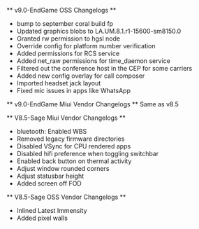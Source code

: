 ** v9.0-EndGame OSS Changelogs **
- bump to september coral build fp
- Updated graphics blobs to LA.UM.8.1.r1-15600-sm8150.0
- Granted rw permission to hgsl node
- Override config for platform number verification
- Added permissions for RCS service
- Added net_raw permissions for time_daemon service
- Filtered out the conference host in the CEP for some carriers
- Added new config overlay for call composer
- Imported headset jack layout
- Fixed mic issues in apps like WhatsApp

** v9.0-EndGame Miui Vendor Changelogs **
Same as v8.5

** V8.5-Sage Miui Vendor Changelogs **
- bluetooth: Enabled WBS
- Removed legacy firmware directories
- Disabled VSync for CPU rendered apps
- Disabled hifi preference when toggling switchbar
- Enabled back button on thermal activity
- Adjust window rounded corners
- Adjust statusbar height
- Added screen off FOD

** V8.5-Sage OSS Vendor Changelogs **
- Inlined Latest Immensity
- Added pixel walls

